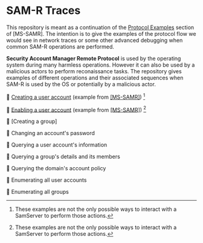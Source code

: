 # SAM-R Traces

This repository is meant as a continuation of the [Protocol Examples](https://docs.microsoft.com/en-us/openspecs/windows_protocols/ms-samr/eed8ab3c-839c-49e9-a524-703ed733f949) section of \[MS-SAMR\]. The intention is to give the examples of the protocol flow we would see in network traces or some other advanced debugging when common SAM-R operations are performed.

**Security Account Manager Remote Protocol** is used by the operating system during many harmless operations. However it can also be used by a malicious actors to perform reconaissance tasks. The repository gives examples of different operations and their associated sequences when SAM-R is used by the OS or potentially by a malicious actor.

🔎 [Creating a user account](/Creating%20a%20user%20account.md) (example from [\[MS-SAMR\]](https://docs.microsoft.com/en-us/openspecs/windows_protocols/ms-samr/3d8e23d8-d9df-481f-83b3-9175f980294c)) [^1]

🔎 [Enabling a user account](/Enabling%20a%20user%20account.md) (example from [\[MS-SAMR\]](https://docs.microsoft.com/en-us/openspecs/windows_protocols/ms-samr/bf8cfb76-24f7-42de-a95f-e5b9ec7435d0)) [^1]

🔎 [Creating a group]

🔎 Changing an account's password

🔎 Querying a user account's information

🔎 Querying a group's details and its members

🔎 Querying the domain's account policy

🔎 Enumerating all user accounts

🔎 Enumerating all groups


[^1]: These examples are not the only possible ways to interact with a SamServer to perform those actions.
